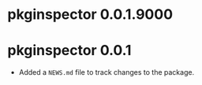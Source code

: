 # pkginspector 0.0.1.9000

# pkginspector 0.0.1

* Added a `NEWS.md` file to track changes to the package.
